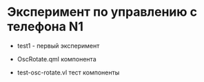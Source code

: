 # Эксперимент по управлению с телефона N1

* test1 - первый эксперимент

* OscRotate.qml  компонента
* test-osc-rotate.vl тест компоненты